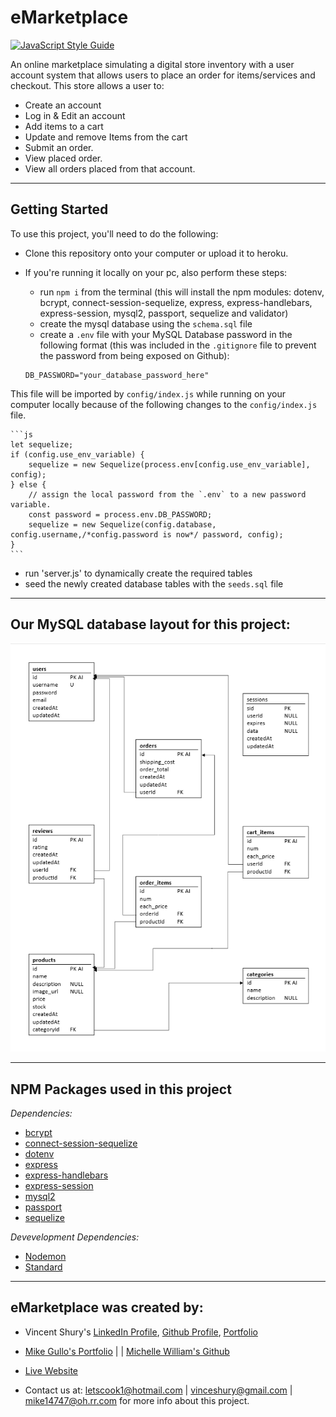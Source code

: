 # eMarketplace
[![JavaScript Style Guide](https://img.shields.io/badge/code_style-standard-brightgreen.svg)](https://standardjs.com)


An online marketplace simulating a digital store inventory with a user account system that allows users to place an order for items/services and checkout.
This store allows a user to:
* Create an account
* Log in & Edit an account
* Add items to a cart
* Update and remove Items from the cart
* Submit an order. 
* View placed order.
* View all orders placed from that account.

---

## Getting Started

To use this project, you'll need to do the following:

* Clone this repository onto your computer or upload it to heroku.

* If you're running it locally on your pc, also perform these steps:

    * run `npm i` from the terminal (this will install the npm modules: dotenv, bcrypt, connect-session-sequelize, express, express-handlebars, express-session, mysql2, passport, sequelize and validator)
    * create the mysql database using the `schema.sql` file
    * create a `.env` file with your MySQL Database password in the following format 
     (this was included in the `.gitignore` file to prevent the password from being exposed on Github):
    ```
    DB_PASSWORD="your_database_password_here"
    ```

This file will be imported by `config/index.js` while running on your computer locally because of the following changes to the `config/index.js` file.

    ```js
    let sequelize;
    if (config.use_env_variable) {
        sequelize = new Sequelize(process.env[config.use_env_variable], config);
    } else {
        // assign the local password from the `.env` to a new password variable. 
        const password = process.env.DB_PASSWORD;
        sequelize = new Sequelize(config.database, config.username,/*config.password is now*/ password, config);
    }
    ```

* run 'server.js' to dynamically create the required tables
* seed the newly created database tables with the `seeds.sql` file




---

## Our MySQL database layout for this project:

![MySQL Layout](./public/images/project2_database.png)

---

## NPM Packages used in this project
*Dependencies:*
* [bcrypt](https://www.npmjs.com/package/bcrypt)
* [connect-session-sequelize](https://www.npmjs.com/package/connect-session-sequelize)
* [dotenv](https://www.npmjs.com/package/dotenv)
* [express](https://www.npmjs.com/package/express)
* [express-handlebars](https://www.npmjs.com/package/express-handlebars)
* [express-session](https://www.npmjs.com/package/express-session)
* [mysql2](https://www.npmjs.com/package/mysql2)
* [passport](https://www.npmjs.com/package/passport)
* [sequelize](https://www.npmjs.com/package/sequelize)

*Devevelopment Dependencies:*
* [Nodemon](https://www.npmjs.com/package/nodemon)
* [Standard](https://www.npmjs.com/package/standard)

---

## eMarketplace was created by:

* Vincent Shury's [LinkedIn Profile](https://www.linkedin.com/in/vincent-shury/), [Github Profile](https://github.com/Vincent440), [Portfolio](https://vincent440.github.io/) 
* [Mike Gullo's Portfolio](https://mike14747.github.io/) | | [Michelle William's Github](https://github.com/letscook1)
* [Live Website](https://emarketplace.herokuapp.com)

* Contact us at: letscook1@hotmail.com | vinceshury@gmail.com | mike14747@oh.rr.com for more info about this project.